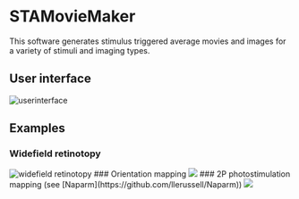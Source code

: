 # STAMovieMaker
This software generates stimulus triggered average movies and images for a variety of stimuli and imaging types.


## User interface
![userinterface](https://i.imgur.com/HrG27vE.png)

## Examples
### Widefield retinotopy
<img src="/utils/stim1.gif" alt="widefield retinotopy">
### Orientation mapping
<img src="https://i.imgur.com/apFfs1D.png">
### 2P photostimulation mapping (see [Naparm](https://github.com/llerussell/Naparm))
<img src="https://i.imgur.com/rwMmW1p.png">

